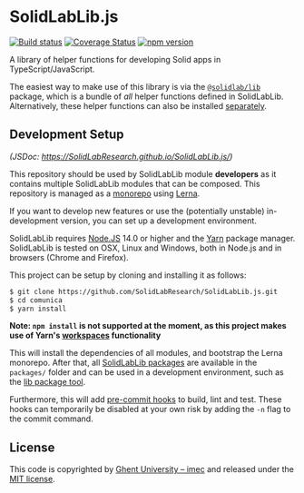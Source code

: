 # SolidLabLib.js

[![Build status](https://github.com/SolidLabResearch/SolidLabLib.js/workflows/CI/badge.svg)](https://github.com/SolidLabResearch/SolidLabLib.js/actions?query=workflow%3ACI)
[![Coverage Status](https://coveralls.io/repos/github/SolidLabResearch/SolidLabLib.js/badge.svg?branch=master)](https://coveralls.io/github/SolidLabResearch/SolidLabLib.js?branch=master)
[![npm version](https://badge.fury.io/js/%40solidlab%2Flib.svg)](https://www.npmjs.com/package/@solidlab/lib)

A library of helper functions for developing Solid apps in TypeScript/JavaScript.

The easiest way to make use of this library is via the [`@solidlab/lib`](https://github.com/SolidLabResearch/SolidLabLib.js/tree/master/packages/lib) package,
which is a bundle of _all_ helper functions defined in SolidLabLib.
Alternatively, these helper functions can also be installed [separately](https://github.com/SolidLabResearch/SolidLabLib.js/tree/master/packages/).

## Development Setup

_(JSDoc: https://SolidLabResearch.github.io/SolidLabLib.js/)_

This repository should be used by SolidLabLib module **developers** as it contains multiple SolidLabLib modules that can be composed.
This repository is managed as a [monorepo](https://github.com/babel/babel/blob/master/doc/design/monorepo.md)
using [Lerna](https://lernajs.io/).

If you want to develop new features
or use the (potentially unstable) in-development version,
you can set up a development environment.

SolidLabLib requires [Node.JS](http://nodejs.org/) 14.0 or higher and the [Yarn](https://yarnpkg.com/en/) package manager.
SolidLabLib is tested on OSX, Linux and Windows, both in Node.js and in browsers (Chrome and Firefox).

This project can be setup by cloning and installing it as follows:

```bash
$ git clone https://github.com/SolidLabResearch/SolidLabLib.js.git
$ cd comunica
$ yarn install
```

**Note: `npm install` is not supported at the moment, as this project makes use of Yarn's [workspaces](https://yarnpkg.com/lang/en/docs/workspaces/) functionality**

This will install the dependencies of all modules, and bootstrap the Lerna monorepo.
After that, all [SolidLabLib packages](https://github.com/SolidLabResearch/SolidLabLib.js/tree/master/packages) are available in the `packages/` folder
and can be used in a development environment, such as the [lib package tool](https://github.com/SolidLabResearch/SolidLabLib.js/tree/master/packages/lib).

Furthermore, this will add [pre-commit hooks](https://www.npmjs.com/package/pre-commit)
to build, lint and test.
These hooks can temporarily be disabled at your own risk by adding the `-n` flag to the commit command.

## License

This code is copyrighted by [Ghent University – imec](http://idlab.ugent.be/)
and released under the [MIT license](http://opensource.org/licenses/MIT).

